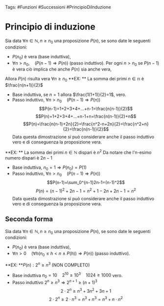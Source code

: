 Tags: #Funzioni #Successioni #PrincipioDiInduzione 
# Principio di induzione
Sia data $\forall n\in\mathbb{N}, n\geq n_0$ una proposizione $P(n)$, se sono date le seguenti condizioni:
- $P(n_0)$ è vera (base induttiva),
- $\forall n>n_0,\quad(P(n-1)\Rightarrow P(n))$ (passo induttivo). Per ogni $n > n_0$ se $P(n-1)$ è vera ciò implica che anche $P(n)$ sia anche vera,

Allora $P(n)$ risulta vera $\forall n\geq n_0$
**EX: ** La somma dei primi $n\in\mathbb{n}$ è $\frac{n(n+1)}{2}$
- Base induttiva, se $n=1$ allora $\frac{1(1+1)}{2}=1$, vero.
- Passo induttivo, $\forall n>n_0 \quad(P(n-1)\Rightarrow P(n))$
$$P(n-1)=1+2+3+4+...+n-1=\frac{n(n-1)}{2}$$
$$P(n)=1+2+3+4+...+n-1+n=\frac{n(n-1)}{2}+n$$
$$P(n)=\frac{n(n-1)+2n}{2}=\frac{n^2-n+2n}{2}=\frac{n^2+n}{2}=\frac{n(n-1)}{2}$$
Data questa dimostrazione si può considerare anche il passo induttivo vero e di conseguenza la proposizione vera.

**EX: ** La somma dei primi $n\in\mathbb{N}$ dispari è $n^2$
Da notare che l'n-esimo numero dispari è $2n-1$
- Base induttiva, $n_0 = 1 \Rightarrow P(n_0)=P(1)$
- Passo induttivo, $\forall n>n_0\quad(P(n-1)\Rightarrow P(n))$
$$P(n-1)=\sum_0^{n-1}2n-1=(n-1)^2$$
$$P(n)=(n-1)^2+2n-1=n^2+1-2n+2n-1=n^2$$
Data questa dimostrazione si può considerare anche il passo induttivo vero e di conseguenza la proposizione vera.
## Seconda forma
Sia data $\forall n\in\mathbb{N}, n\geq n_0$ una proposizione $P(n)$, se sono date le seguenti condizioni:
- $P(n_0)$ è vera (base induttiva),
- $\forall n>0\quad(\forall h(n_0\leq h<n\ \wedge\ P(h))\Rightarrow P(n))$ (passo induttivo). 

**EX: **$P(n): 2^n\geq n^3$ (NON COMPLETO)
- Base induttiva $n_0=10\quad 2^{10}\geq10^3\quad 1024\geq1000$ vero.
- Passo induttivo $2^n\geq n^3\Rightarrow 2^{n+1}\geq (n+1)^3$
$$2\cdot 2^n\geq n^3+3n^2+3n+1$$
$$2\cdot 2^n\geq 2\cdot n^3 = n^3+n^3 = n^3 + n\cdot n^2$$
